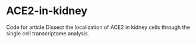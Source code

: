 # ACE2-in-kidney
Code for article Dissect the localization of ACE2 in kidney cells through the single cell transcriptome analysis.
